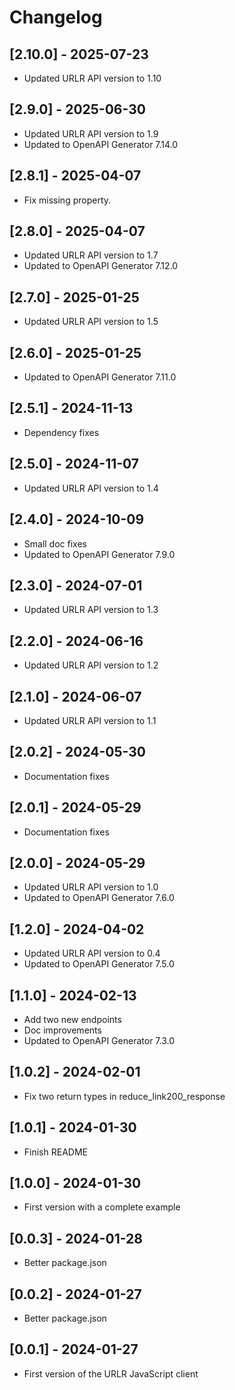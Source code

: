 # Changelog

## [2.10.0] - 2025-07-23

- Updated URLR API version to 1.10

## [2.9.0] - 2025-06-30

- Updated URLR API version to 1.9
- Updated to OpenAPI Generator 7.14.0

## [2.8.1] - 2025-04-07

- Fix missing property.

## [2.8.0] - 2025-04-07

- Updated URLR API version to 1.7
- Updated to OpenAPI Generator 7.12.0

## [2.7.0] - 2025-01-25

- Updated URLR API version to 1.5

## [2.6.0] - 2025-01-25

- Updated to OpenAPI Generator 7.11.0

## [2.5.1] - 2024-11-13

- Dependency fixes

## [2.5.0] - 2024-11-07

- Updated URLR API version to 1.4

## [2.4.0] - 2024-10-09

- Small doc fixes
- Updated to OpenAPI Generator 7.9.0

## [2.3.0] - 2024-07-01

- Updated URLR API version to 1.3

## [2.2.0] - 2024-06-16

- Updated URLR API version to 1.2

## [2.1.0] - 2024-06-07

- Updated URLR API version to 1.1

## [2.0.2] - 2024-05-30

- Documentation fixes

## [2.0.1] - 2024-05-29

- Documentation fixes

## [2.0.0] - 2024-05-29

- Updated URLR API version to 1.0
- Updated to OpenAPI Generator 7.6.0

## [1.2.0] - 2024-04-02

- Updated URLR API version to 0.4
- Updated to OpenAPI Generator 7.5.0

## [1.1.0] - 2024-02-13

- Add two new endpoints
- Doc improvements
- Updated to OpenAPI Generator 7.3.0

## [1.0.2] - 2024-02-01

- Fix two return types in reduce_link200_response

## [1.0.1] - 2024-01-30

- Finish README

## [1.0.0] - 2024-01-30

- First version with a complete example

## [0.0.3] - 2024-01-28

- Better package.json

## [0.0.2] - 2024-01-27

- Better package.json

## [0.0.1] - 2024-01-27

- First version of the URLR JavaScript client
